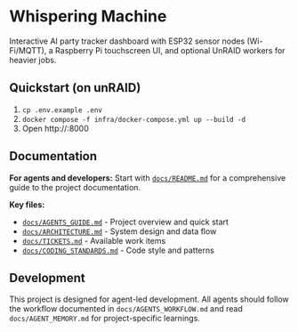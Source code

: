 # Whispering Machine

Interactive AI party tracker dashboard with ESP32 sensor nodes (Wi-Fi/MQTT),
a Raspberry Pi touchscreen UI, and optional UnRAID workers for heavier jobs.

## Quickstart (on unRAID)
1) `cp .env.example .env`
2) `docker compose -f infra/docker-compose.yml up --build -d`
3) Open http://<unraid-ip>:8000

## Documentation

**For agents and developers:** Start with [`docs/README.md`](docs/README.md) for a comprehensive guide to the project documentation.

**Key files:**
- [`docs/AGENTS_GUIDE.md`](docs/AGENTS_GUIDE.md) - Project overview and quick start
- [`docs/ARCHITECTURE.md`](docs/ARCHITECTURE.md) - System design and data flow  
- [`docs/TICKETS.md`](docs/TICKETS.md) - Available work items
- [`docs/CODING_STANDARDS.md`](docs/CODING_STANDARDS.md) - Code style and patterns

## Development

This project is designed for agent-led development. All agents should follow the workflow documented in `docs/AGENTS_WORKFLOW.md` and read `docs/AGENT_MEMORY.md` for project-specific learnings.
